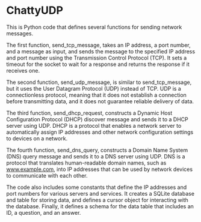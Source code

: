 # ChattyUDP
This is Python code that defines several functions for sending network messages.

The first function, send_tcp_message, takes an IP address, a port number, and a message as input, and sends the message to the specified IP address and port number using the Transmission Control Protocol (TCP). It sets a timeout for the socket to wait for a response and returns the response if it receives one.

The second function, send_udp_message, is similar to send_tcp_message, but it uses the User Datagram Protocol (UDP) instead of TCP. UDP is a connectionless protocol, meaning that it does not establish a connection before transmitting data, and it does not guarantee reliable delivery of data.

The third function, send_dhcp_request, constructs a Dynamic Host Configuration Protocol (DHCP) discover message and sends it to a DHCP server using UDP. DHCP is a protocol that enables a network server to automatically assign IP addresses and other network configuration settings to devices on a network.

The fourth function, send_dns_query, constructs a Domain Name System (DNS) query message and sends it to a DNS server using UDP. DNS is a protocol that translates human-readable domain names, such as www.example.com, into IP addresses that can be used by network devices to communicate with each other.

The code also includes some constants that define the IP addresses and port numbers for various servers and services. It creates a SQLite database and table for storing data, and defines a cursor object for interacting with the database. Finally, it defines a schema for the data table that includes an ID, a question, and an answer.
